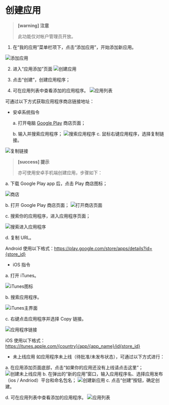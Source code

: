 # 创建应用

> **[warning] 注意**
>
> 此功能仅对帐户管理员开放。

1. 在“我的应用”菜单栏项下，点击“添加应用”，开始添加新应用。

![添加应用](添加应用.png)

2. 进入“应用添加”页面
![创建应用](创建应用.png)

3. 点击“创建”，创建应用程序；
4. 可在应用列表中查看添加的应用程序。
![应用列表](应用列表.png)



可通过以下方式获取应用程序商店链接地址：

* 安卓系统指令

  a. 打开电脑 [Google Play](https://play.google.com/store) 商店页面；

  b. 输入并搜索应用程序；
  ![搜索应用程序](Googleplay主页搜索应用程序.png)
  c. 鼠标右键应用程序，选择复制链接。

![复制链接](Googleplay复制链接.png)

> **[success] 提示**
>
> 亦可使用安卓手机端创建应用，步骤如下：


a. 下载 Google Play app 后，点击 Play 商店图标；

![商店](Play商店.png)

b. 打开 Google Play 商店页面；
![打开商店页面](打开商店页面.png)

c. 搜索你的应用程序，进入应用程序页面；

![搜索进入应用程序](搜索进入应用程序.png)

d. 复制 URL。

Android 使用以下格式：https://play.google.com/store/apps/details?id={store_id}

* iOS 指令

a. 打开 iTunes。

![iTunes图标](iTunes图标.png)

b. 搜索应用程序。

![iTunes主界面](iTunes主界面.png)

c. 右键点击应用程序并选择 Copy 链接。

![应用程序链接](应用程序链接.png)

iOS 使用以下格式：https://itunes.apple.com/{country}/app/{app_name}/id{store_id}

* 未上线应用
如应用程序未上线（待批准/未发布状态），可通过以下方式进行：

a. 在应用添加页面底部，点击“如果你的应用还没有上线请点击这里”；
![创建未上线应用](创建未上线应用.png)
b. 在弹出的“新的应用”窗口，输入应用程序名、选择应用发布（ios / Andriod）平台和命名包名；
![创建新应用](创建新应用.png)
c. 点击“创建”按钮，确定创建。

d. 可在应用列表中查看添加的应用程序。
![应用列表](应用列表.png)

